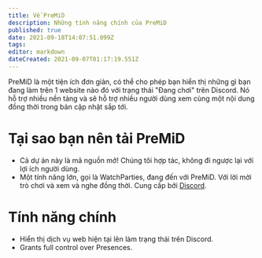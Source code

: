 ```yaml
---
title: Về PreMiD
description: Những tính năng chính của PreMiD
published: true
date: 2021-09-18T14:07:51.099Z
tags:
editor: markdown
dateCreated: 2021-09-07T01:17:19.551Z
---
```


PreMiD là một tiện ích đơn giản, có thể cho phép bạn hiển thị những gì bạn đang làm trên 1 website nào đó với trạng thái "Đang chơi" trên Discord. Nó hỗ trợ nhiều nền tảng và sẽ hỗ trợ nhiều người dùng xem cùng một nội dung đồng thời trong bản cập nhật sắp tới.

# Tại sao bạn nên tải PreMiD
- Cả dự án này là mã nguồn mở! Chúng tôi hợp tác, không đi ngược lại với lợi ích người dùng.
- Một tính năng lớn, gọi là WatchParties, đang đến với PreMiD. Với lời mời trò chơi và xem và nghe đồng thời. Cung cấp bởi [Discord](https://discordapp.com/).

# Tính năng chính
- Hiển thị dịch vụ web hiện tại lên làm trạng thái trên Discord.
- Grants full control over Presences.